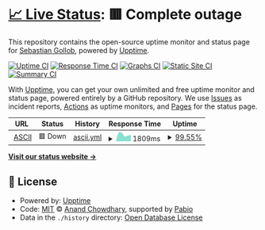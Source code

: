# [📈 Live Status](https://status.gollob.dev): <!--live status--> **🟥 Complete outage**

This repository contains the open-source uptime monitor and status page for [Sebastian Gollob](gollob.dev), powered by [Upptime](https://github.com/upptime/upptime).

[![Uptime CI](https://github.com/sebastiangollob/uptime-monitor/workflows/Uptime%20CI/badge.svg)](https://github.com/sebastiangollob/uptime-monitor/actions?query=workflow%3A%22Uptime+CI%22)
[![Response Time CI](https://github.com/sebastiangollob/uptime-monitor/workflows/Response%20Time%20CI/badge.svg)](https://github.com/sebastiangollob/uptime-monitor/actions?query=workflow%3A%22Response+Time+CI%22)
[![Graphs CI](https://github.com/sebastiangollob/uptime-monitor/workflows/Graphs%20CI/badge.svg)](https://github.com/sebastiangollob/uptime-monitor/actions?query=workflow%3A%22Graphs+CI%22)
[![Static Site CI](https://github.com/sebastiangollob/uptime-monitor/workflows/Static%20Site%20CI/badge.svg)](https://github.com/sebastiangollob/uptime-monitor/actions?query=workflow%3A%22Static+Site+CI%22)
[![Summary CI](https://github.com/sebastiangollob/uptime-monitor/workflows/Summary%20CI/badge.svg)](https://github.com/sebastiangollob/uptime-monitor/actions?query=workflow%3A%22Summary+CI%22)

With [Upptime](https://upptime.js.org), you can get your own unlimited and free uptime monitor and status page, powered entirely by a GitHub repository. We use [Issues](https://github.com/sebastiangollob/uptime-monitor/issues) as incident reports, [Actions](https://github.com/sebastiangollob/uptime-monitor/actions) as uptime monitors, and [Pages](https://status.gollob.dev) for the status page.

<!--start: status pages-->
<!-- This summary is generated by Upptime (https://github.com/upptime/upptime) -->
<!-- Do not edit this manually, your changes will be overwritten -->
<!-- prettier-ignore -->
| URL | Status | History | Response Time | Uptime |
| --- | ------ | ------- | ------------- | ------ |
| <img alt="" src="https://icons.duckduckgo.com/ip3/ascii.ist.tugraz.at.ico" height="13"> [ASCII](https://ascii.ist.tugraz.at) | 🟥 Down | [ascii.yml](https://github.com/sebastiangollob/uptime-monitor/commits/HEAD/history/ascii.yml) | <details><summary><img alt="Response time graph" src="./graphs/ascii/response-time-week.png" height="20"> 1809ms</summary><br><a href="https://status.gollob.dev/history/ascii"><img alt="Response time 1809" src="https://img.shields.io/endpoint?url=https%3A%2F%2Fraw.githubusercontent.com%2Fsebastiangollob%2Fuptime-monitor%2FHEAD%2Fapi%2Fascii%2Fresponse-time.json"></a><br><a href="https://status.gollob.dev/history/ascii"><img alt="24-hour response time 1802" src="https://img.shields.io/endpoint?url=https%3A%2F%2Fraw.githubusercontent.com%2Fsebastiangollob%2Fuptime-monitor%2FHEAD%2Fapi%2Fascii%2Fresponse-time-day.json"></a><br><a href="https://status.gollob.dev/history/ascii"><img alt="7-day response time 1809" src="https://img.shields.io/endpoint?url=https%3A%2F%2Fraw.githubusercontent.com%2Fsebastiangollob%2Fuptime-monitor%2FHEAD%2Fapi%2Fascii%2Fresponse-time-week.json"></a><br><a href="https://status.gollob.dev/history/ascii"><img alt="30-day response time 1809" src="https://img.shields.io/endpoint?url=https%3A%2F%2Fraw.githubusercontent.com%2Fsebastiangollob%2Fuptime-monitor%2FHEAD%2Fapi%2Fascii%2Fresponse-time-month.json"></a><br><a href="https://status.gollob.dev/history/ascii"><img alt="1-year response time 1809" src="https://img.shields.io/endpoint?url=https%3A%2F%2Fraw.githubusercontent.com%2Fsebastiangollob%2Fuptime-monitor%2FHEAD%2Fapi%2Fascii%2Fresponse-time-year.json"></a></details> | <details><summary><a href="https://status.gollob.dev/history/ascii">99.55%</a></summary><a href="https://status.gollob.dev/history/ascii"><img alt="All-time uptime 99.55%" src="https://img.shields.io/endpoint?url=https%3A%2F%2Fraw.githubusercontent.com%2Fsebastiangollob%2Fuptime-monitor%2FHEAD%2Fapi%2Fascii%2Fuptime.json"></a><br><a href="https://status.gollob.dev/history/ascii"><img alt="24-hour uptime 98.60%" src="https://img.shields.io/endpoint?url=https%3A%2F%2Fraw.githubusercontent.com%2Fsebastiangollob%2Fuptime-monitor%2FHEAD%2Fapi%2Fascii%2Fuptime-day.json"></a><br><a href="https://status.gollob.dev/history/ascii"><img alt="7-day uptime 99.55%" src="https://img.shields.io/endpoint?url=https%3A%2F%2Fraw.githubusercontent.com%2Fsebastiangollob%2Fuptime-monitor%2FHEAD%2Fapi%2Fascii%2Fuptime-week.json"></a><br><a href="https://status.gollob.dev/history/ascii"><img alt="30-day uptime 99.55%" src="https://img.shields.io/endpoint?url=https%3A%2F%2Fraw.githubusercontent.com%2Fsebastiangollob%2Fuptime-monitor%2FHEAD%2Fapi%2Fascii%2Fuptime-month.json"></a><br><a href="https://status.gollob.dev/history/ascii"><img alt="1-year uptime 99.55%" src="https://img.shields.io/endpoint?url=https%3A%2F%2Fraw.githubusercontent.com%2Fsebastiangollob%2Fuptime-monitor%2FHEAD%2Fapi%2Fascii%2Fuptime-year.json"></a></details>

<!--end: status pages-->

[**Visit our status website →**](https://status.gollob.dev)

## 📄 License

- Powered by: [Upptime](https://github.com/upptime/upptime)
- Code: [MIT](./LICENSE) © [Anand Chowdhary](https://anandchowdhary.com), supported by [Pabio](https://pabio.com)
- Data in the `./history` directory: [Open Database License](https://opendatacommons.org/licenses/odbl/1-0/)
